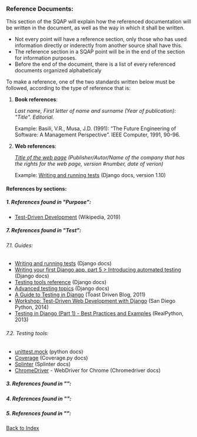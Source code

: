 ### Reference Documents:

This section of the SQAP will explain how the referenced documentation will be written in the document, as well as the way in which it shall be written. 

+ Not every point will have a reference section, only those who has used information directly or inderectly from another source shall have this.
+ The reference section in a SQAP point will be in the end of the section for information purposes.
+ Before the end of the document, there is a list of every referenced documents organized alphabeticaly

To make a reference, one of the two standards written below must be followed, according to the type of reference that is:

1. **Book references**: 

     *Last name,  First letter of name and surname (Year of publication): "Title". Editorial.*

      Example: Basili, V.R., Musa, J.D. (1991): “The Future Engineering of Software: A Management Perspective”. IEEE Computer, 1991,
      90-96.
      
2. **Web references**:

      *[Title of the web page]() (Publisher/Autor/Name of the company that has the rights for the web page, version #number, date of            verion)*
      
      Example: [Writing and running tests](https://docs.djangoproject.com/en/1.10/topics/testing/overview/) (Django docs, version 1.10)

#### References by sections:

##### 1. References found in "Purpose":
+ [Test-Driven Development](https://en.wikipedia.org/wiki/Test-driven_development) (Wikipedia, 2019)


##### 7. References found in "Test":

###### 7.1. Guides:
+ [Writing and running tests](https://docs.djangoproject.com/en/1.10/topics/testing/overview/) (Django docs)
+ [Writing your first Django app, part 5 > Introducing automated testing](https://docs.djangoproject.com/en/1.10/intro/tutorial05/) (Django docs)
+ [Testing tools reference](https://docs.djangoproject.com/en/1.10/topics/testing/tools/) (Django docs)
+ [Advanced testing topics](https://docs.djangoproject.com/en/1.10/topics/testing/advanced/) (Django docs)
+ [A Guide to Testing in Django](http://toastdriven.com/blog/2011/apr/10/guide-to-testing-in-django/) (Toast Driven Blog, 2011)
+ [Workshop: Test-Driven Web Development with Django](https://test-driven-django-development.readthedocs.io/en/latest/index.html) (San Diego Python, 2014)
+ [Testing in Django (Part 1) - Best Practices and Examples](https://realpython.com/testing-in-django-part-1-best-practices-and-examples/) (RealPython, 2013)

###### 7.2. Testing tools:
+ [unittest.mock](https://docs.python.org/3.5/library/unittest.mock-examples.html) (python docs)
+ [Coverage](https://coverage.readthedocs.io/en/latest/) (Coverage.py docs)
+ [Splinter](https://splinter.readthedocs.io/en/latest/) (Splinter docs)
+ [ChromeDriver](http://chromedriver.chromium.org/) - WebDriver for Chrome (Chromedriver docs)



##### 3. References found in "":

##### 4. References found in "":

##### 5. References found in "":




[Back to Index](./index.md)

